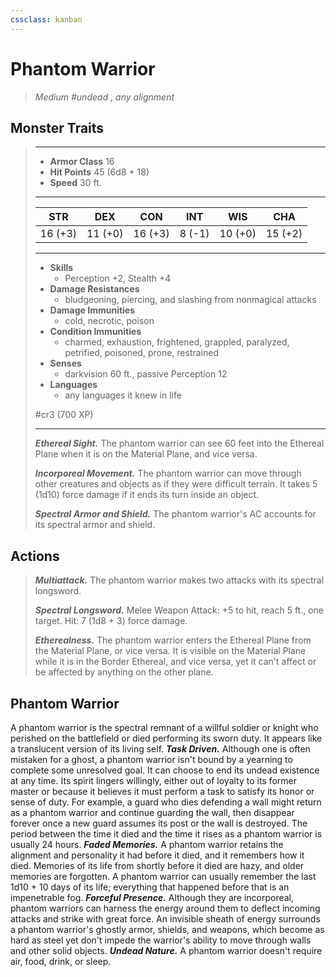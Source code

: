 ```yaml
---
cssclass: kanban
---
```


# Phantom Warrior
>*Medium #undead , any alignment*
## Monster Traits
>___
>- **Armor Class** 16
>- **Hit Points** 45 (6d8 + 18)
>- **Speed** 30 ft.
>___
>|STR|DEX|CON|INT|WIS|CHA|
>|:---:|:---:|:---:|:---:|:---:|:---:|
>|16 (+3)|11 (+0)|16 (+3)|8 (-1)|10 (+0)|15 (+2)|
>___
>- **Skills**
>	 - Perception +2, Stealth +4
>- **Damage Resistances**
>	 - bludgeoning, piercing, and slashing from nonmagical attacks
>- **Damage Immunities**
>	 - cold, necrotic, poison
>- **Condition Immunities**
>	 - charmed, exhaustion, frightened, grappled, paralyzed, petrified, poisoned, prone, restrained
>- **Senses**
>	 - darkvision 60 ft., passive Perception 12
>- **Languages**
>	 - any languages it knew in life
>
> #cr3 (700 XP)
>___
>***Ethereal Sight.*** The phantom warrior can see 60 feet into the Ethereal Plane when it is on the Material Plane, and vice versa.  
>
>***Incorporeal Movement.*** The phantom warrior can move through other creatures and objects as if they were difficult terrain. It takes 5 (1d10) force damage if it ends its turn inside an object.  
>
>***Spectral Armor and Shield.*** The phantom warrior's AC accounts for its spectral armor and shield.  
>
## Actions
>***Multiattack.*** The phantom warrior makes two attacks with its spectral longsword.  
>
>***Spectral Longsword.*** Melee Weapon Attack: +5 to hit, reach 5 ft., one target. Hit: 7 (1d8 + 3) force damage.  
>
>***Etherealness.*** The phantom warrior enters the Ethereal Plane from the Material Plane, or vice versa. It is visible on the Material Plane while it is in the Border Ethereal, and vice versa, yet it can't affect or be affected by anything on the other plane.
## Phantom Warrior
A phantom warrior is the spectral remnant of a willful soldier or knight who perished on the battlefield or died performing its sworn duty. It appears like a translucent version of its living self.
***Task Driven.*** Although one is often mistaken for a ghost, a phantom warrior isn't bound by a yearning to complete some unresolved goal. It can choose to end its undead existence at any time. Its spirit lingers willingly, either out of loyalty to its former master or because it believes it must perform a task to satisfy its honor or sense of duty. For example, a guard who dies defending a wall might return as a phantom warrior and continue guarding the wall, then disappear forever once a new guard assumes its post or the wall is destroyed. The period between the time it died and the time it rises as a phantom warrior is usually 24 hours.
***Faded Memories.*** A phantom warrior retains the alignment and personality it had before it died, and it remembers how it died. Memories of its life from shortly before it died are hazy, and older memories are forgotten. A phantom warrior can usually remember the last 1d10 + 10 days of its life; everything that happened before that is an impenetrable fog.
***Forceful Presence.*** Although they are incorporeal, phantom warriors can harness the energy around them to deflect incoming attacks and strike with great force. An invisible sheath of energy surrounds a phantom warrior's ghostly armor, shields, and weapons, which become as hard as steel yet don't impede the warrior's ability to move through walls and other solid objects.
***Undead Nature.*** A phantom warrior doesn't require air, food, drink, or sleep.